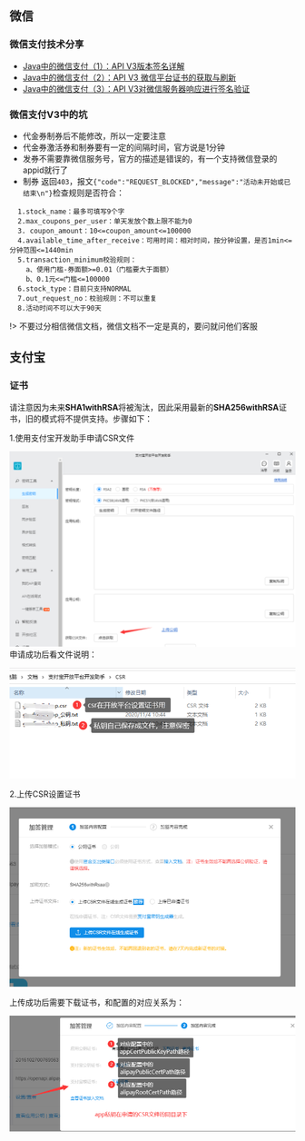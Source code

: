 ## 微信
### 微信支付技术分享
- [Java中的微信支付（1）：API V3版本签名详解](https://mp.weixin.qq.com/s/iiTCr57FgbAb6s0P0hT-9Q)
- [Java中的微信支付（2）：API V3 微信平台证书的获取与刷新](https://mp.weixin.qq.com/s/O_YcnIRcl2MltElBupm3Hg)
- [Java中的微信支付（3）：API V3对微信服务器响应进行签名验证](https://mp.weixin.qq.com/s/cb2eTTRjHifNYUGpQETMCQ)
### 微信支付V3中的坑
- 代金券制券后不能修改，所以一定要注意
- 代金券激活券和制券要有一定的间隔时间，官方说是1分钟
- 发券不需要靠微信服务号，官方的描述是错误的，有一个支持微信登录的appid就行了
- 制券 返回`403`，报文`{"code":"REQUEST_BLOCKED","message":"活动未开始或已结束\n"}`检查规则是否符合：
 ```
   1.stock_name：最多可填写9个字
   2.max_coupons_per_user：单天发放个数上限不能为0
   3. coupon_amount：10<=coupon_amount<=100000
   4.available_time_after_receive：可用时间：相对时间，按分钟设置，是否1min<=分钟范围<=1440min
   5.transaction_minimum校验规则：
     a、使用门槛-券面额>=0.01（门槛要大于面额）
     b、0.1元<=门槛<=100000
   6.stock_type：目前只支持NORMAL
   7.out_request_no：校验规则：不可以重复
   8.活动时间不可以大于90天 
 ```

!> 不要过分相信微信文档，微信文档不一定是真的，要问就问他们客服

## 支付宝

### 证书

请注意因为未来**SHA1withRSA**将被淘汰，因此采用最新的**SHA256withRSA**证书，旧的模式将不提供支持。步骤如下：

1.使用支付宝开发助手申请CSR文件

![先申请密钥对，再申请csr](./img/csr.png)
申请成功后看文件说明：

![](./img/file_info.png)

2.上传CSR设置证书

![](./img/set.png)

上传成功后需要下载证书，和配置的对应关系为：

![](./img/cert_path.png)

